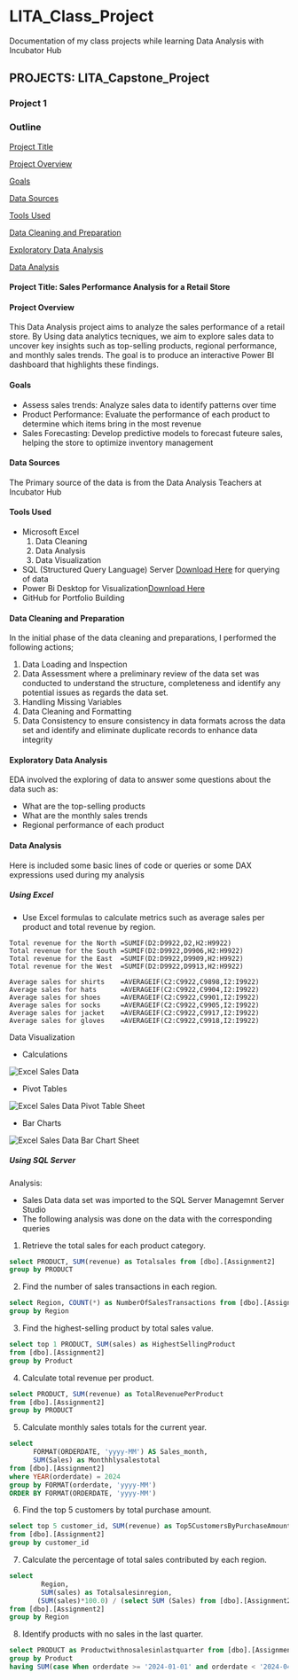 # LITA_Class_Project
Documentation of my class projects while learning Data Analysis with Incubator Hub
## PROJECTS: LITA_Capstone_Project
### Project 1
### Outline
[Project Title](#Project-Title)

[Project Overview](#Project-Overview)

[Goals](#Goals)

[Data Sources](#Data-Sources)

[Tools Used](#Tools-Used)

[Data Cleaning and Preparation](#Data-Cleaning-and-Preparation)

[Exploratory Data Analysis](#Exploratory-Data-Anaysis)

[Data Analysis](#Data-Analysis)

#### Project Title: Sales Performance Analysis for a Retail Store
#### Project Overview
This Data Analysis project aims to analyze the sales performance of a retail store. By Using data analytics tecniques, we aim to explore sales data to uncover key insights such as top-selling products, regional performance, and monthly sales trends. The goal is to produce an interactive Power BI dashboard that highlights these findings.

#### Goals
- Assess sales trends: Analyze sales data to identify patterns over time
- Product Performance: Evaluate the performance of each product to determine which items bring in the most revenue
- Sales Forecasting: Develop predictive models to forecast futeure sales, helping the store to optimize inventory management

#### Data Sources
The Primary source of the data is from the Data Analysis Teachers at Incubator Hub

#### Tools Used
- Microsoft Excel
  1. Data Cleaning
  2. Data Analysis
  3. Data Visualization
- SQL (Structured Query Language) Server [Download Here](https://www.microsoft.com) for querying of data
- Power Bi Desktop for Visualization[Download Here](https://www.google.com/url?client=internal-element-cse&cx=012684331380167808104:oe5oj--md1a&q=https://www.microsoft.com/en-us/power-platform/products/power-bi/downloads&sa=U&ved=2ahUKEwjQubqQr8GJAxUvUaQEHV7fEFkQFnoECBUQAQ&usg=AOvVaw1759XFBNl5AM71b9k88zga)
- GitHub for Portfolio Building

#### Data Cleaning and Preparation
In the initial phase of the data cleaning and preparations, I performed the following actions;
1. Data Loading and Inspection 
2. Data Assessment where a preliminary review of the data set was conducted to understand the structure, completeness and identify any potential issues as regards the data set.
3. Handling Missing Variables
4. Data Cleaning and Formatting
5. Data Consistency to ensure consistency in data formats across the data set and identify and eliminate duplicate records to enhance data integrity

#### Exploratory Data Analysis
EDA involved the exploring of data to answer some questions about the data such as:
- What are the top-selling products
- What are the monthly sales trends
- Regional performance of each product

#### Data Analysis
Here is included some basic lines of code or queries or some DAX expressions used during my analysis
##### Using Excel
- Use Excel formulas to calculate metrics such as average sales per product and total revenue by region.
```EXCEL
Total revenue for the North	=SUMIF(D2:D9922,D2,H2:H9922)
Total revenue for the South	=SUMIF(D2:D9922,D9906,H2:H9922)
Total revenue for the East	=SUMIF(D2:D9922,D9909,H2:H9922)
Total revenue for the West	=SUMIF(D2:D9922,D9913,H2:H9922)

Average sales for shirts	=AVERAGEIF(C2:C9922,C9898,I2:I9922)
Average sales for hats		=AVERAGEIF(C2:C9922,C9904,I2:I9922)
Average sales for shoes		=AVERAGEIF(C2:C9922,C9901,I2:I9922)
Average sales for socks		=AVERAGEIF(C2:C9922,C9905,I2:I9922)
Average sales for jacket	=AVERAGEIF(C2:C9922,C9917,I2:I9922)
Average sales for gloves	=AVERAGEIF(C2:C9922,C9918,I2:I9922)
```

Data Visualization
- Calculations

![Excel Sales Data ](https://github.com/user-attachments/assets/4bfd3aa2-28eb-4a70-9946-9de09e90b47f)
- Pivot Tables

![Excel Sales Data Pivot Table Sheet](https://github.com/user-attachments/assets/db7e5671-a5f9-4d66-8438-c0c29cca745b)
- Bar Charts

![Excel Sales Data Bar Chart Sheet](https://github.com/user-attachments/assets/16f0618a-66b2-45c8-a17c-50057c86368c)

  

##### Using SQL Server
Analysis:
- Sales Data data set was imported to the SQL Server Managemnt Server Studio
- The following analysis was done on the data with the corresponding queries
1. Retrieve the total sales for each product category.
```SQL
select PRODUCT, SUM(revenue) as Totalsales from [dbo].[Assignment2]
group by PRODUCT
```
  2. Find the number of sales transactions in each region.
```SQL
select Region, COUNT(*) as NumberOfSalesTransactions from [dbo].[Assignment2]
group by Region
```
  3. Find the highest-selling product by total sales value.
```SQL
select top 1 PRODUCT, SUM(sales) as HighestSellingProduct 
from [dbo].[Assignment2]
group by Product
```
  4. Calculate total revenue per product.
```SQL
select PRODUCT, SUM(revenue) as TotalRevenuePerProduct
from [dbo].[Assignment2]
group by PRODUCT
```
  5. Calculate monthly sales totals for the current year.
```SQL
select
      FORMAT(ORDERDATE, 'yyyy-MM') AS Sales_month,
	  SUM(Sales) as Monthhlysalestotal
from [dbo].[Assignment2]
where YEAR(orderdate) = 2024
group by FORMAT(orderdate, 'yyyy-MM')
ORDER BY FORMAT(ORDERDATE, 'yyyy-MM')
```
  6. Find the top 5 customers by total purchase amount.
```SQL
select top 5 customer_id, SUM(revenue) as Top5CustomersByPurchaseAmount 
from [dbo].[Assignment2]
group by customer_id
```

  7. Calculate the percentage of total sales contributed by each region.
```SQL
select
        Region, 
		SUM(sales) as Totalsalesinregion,
       (SUM(sales)*100.0) / (select SUM (Sales) from [dbo].[Assignment2]) as Sales_Percentage
from [dbo].[Assignment2]
group by Region
```
  8. Identify products with no sales in the last quarter.
```SQL
select PRODUCT as Productwithnosalesinlastquarter from [dbo].[Assignment2]
group by Product
having SUM(case When orderdate >= '2024-01-01' and orderdate < '2024-04-30' then 1 else 0 end) = 0
```



